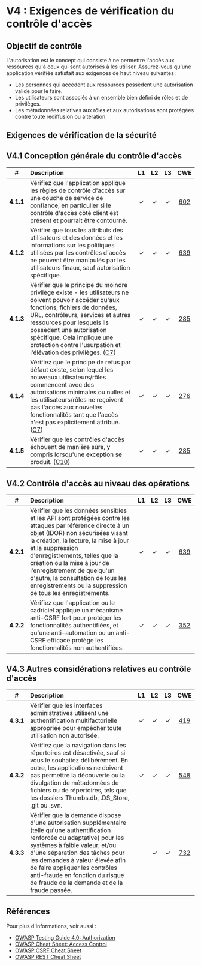 # V4 : Exigences de vérification du contrôle d'accès

## Objectif de contrôle

L'autorisation est le concept qui consiste à ne permettre l'accès aux ressources qu'à ceux qui sont autorisés à les utiliser. Assurez-vous qu'une application vérifiée satisfait aux exigences de haut niveau suivantes :

* Les personnes qui accèdent aux ressources possèdent une autorisation valide pour le faire.
* Les utilisateurs sont associés à un ensemble bien défini de rôles et de privilèges.
* Les métadonnées relatives aux rôles et aux autorisations sont protégées contre toute rediffusion ou altération.

## Exigences de vérification de la sécurité

## V4.1 Conception générale du contrôle d'accès

| # | Description | L1 | L2 | L3 | CWE |
| :---: | :--- | :---: | :---:| :---: | :---: |
| **4.1.1** | Vérifiez que l'application applique les règles de contrôle d'accès sur une couche de service de confiance, en particulier si le contrôle d'accès côté client est présent et pourrait être contourné. | ✓ | ✓ | ✓ | [602](https://cwe.mitre.org/data/definitions/602.html) |
| **4.1.2** | Vérifier que tous les attributs des utilisateurs et des données et les informations sur les politiques utilisées par les contrôles d'accès ne peuvent être manipulés par les utilisateurs finaux, sauf autorisation spécifique. | ✓ | ✓ | ✓ | [639](https://cwe.mitre.org/data/definitions/639.html) |
| **4.1.3** | Vérifier que le principe du moindre privilège existe - les utilisateurs ne doivent pouvoir accéder qu'aux fonctions, fichiers de données, URL, contrôleurs, services et autres ressources pour lesquels ils possèdent une autorisation spécifique. Cela implique une protection contre l'usurpation et l'élévation des privilèges. ([C7](https://owasp.org/www-project-proactive-controls/#tab=Formal_Numbering)) | ✓ | ✓ | ✓ | [285](https://cwe.mitre.org/data/definitions/285.html) |
| **4.1.4** | Vérifiez que le principe de refus par défaut existe, selon lequel les nouveaux utilisateurs/rôles commencent avec des autorisations minimales ou nulles et les utilisateurs/rôles ne reçoivent pas l'accès aux nouvelles fonctionnalités tant que l'accès n'est pas explicitement attribué.  ([C7](https://owasp.org/www-project-proactive-controls/#tab=Formal_Numbering)) | ✓ | ✓ | ✓ | [276](https://cwe.mitre.org/data/definitions/276.html) |
| **4.1.5** | Vérifier que les contrôles d'accès échouent de manière sûre, y compris lorsqu'une exception se produit. ([C10](https://owasp.org/www-project-proactive-controls/#tab=Formal_Numbering)) | ✓ | ✓ | ✓ | [285](https://cwe.mitre.org/data/definitions/285.html) |

## V4.2 Contrôle d'accès au niveau des opérations

| # | Description | L1 | L2 | L3 | CWE |
| :---: | :--- | :---: | :---:| :---: | :---: |
| **4.2.1** | Vérifier que les données sensibles et les API sont protégées contre les attaques par référence directe à un objet (IDOR) non sécurisées visant la création, la lecture, la mise à jour et la suppression d'enregistrements, telles que la création ou la mise à jour de l'enregistrement de quelqu'un d'autre, la consultation de tous les enregistrements ou la suppression de tous les enregistrements. | ✓ | ✓ | ✓ | [639](https://cwe.mitre.org/data/definitions/639.html) |
| **4.2.2** | Vérifiez que l'application ou le cadriciel applique un mécanisme anti-CSRF fort pour protéger les fonctionnalités authentifiées, et qu'une anti-automation ou un anti-CSRF efficace protège les fonctionnalités non authentifiées. | ✓ | ✓ | ✓ | [352](https://cwe.mitre.org/data/definitions/352.html) |

## V4.3 Autres considérations relatives au contrôle d'accès

| # | Description | L1 | L2 | L3 | CWE |
| :---: | :--- | :---: | :---:| :---: | :---: |
| **4.3.1** | Vérifier que les interfaces administratives utilisent une authentification multifactorielle appropriée pour empêcher toute utilisation non autorisée. | ✓ | ✓ | ✓ | [419](https://cwe.mitre.org/data/definitions/419.html) |
| **4.3.2** | Vérifiez que la navigation dans les répertoires est désactivée, sauf si vous le souhaitez délibérément. En outre, les applications ne doivent pas permettre la découverte ou la divulgation de métadonnées de fichiers ou de répertoires, tels que les dossiers Thumbs.db, .DS_Store, .git ou .svn. | ✓ | ✓ | ✓ | [548](https://cwe.mitre.org/data/definitions/548.html) |
| **4.3.3** | Vérifier que la demande dispose d'une autorisation supplémentaire (telle qu'une authentification renforcée ou adaptative) pour les systèmes à faible valeur, et/ou d'une séparation des tâches pour les demandes à valeur élevée afin de faire appliquer les contrôles anti-fraude en fonction du risque de fraude de la demande et de la fraude passée. | | ✓ | ✓ | [732](https://cwe.mitre.org/data/definitions/732.html) |

## Références

Pour plus d'informations, voir aussi :

* [OWASP Testing Guide 4.0: Authorization](https://owasp.org/www-project-web-security-testing-guide/v41/4-Web_Application_Security_Testing/05-Authorization_Testing/README.html)
* [OWASP Cheat Sheet: Access Control](https://github.com/OWASP/CheatSheetSeries/blob/master/cheatsheets/Access_Control_Cheat_Sheet.md)
* [OWASP CSRF Cheat Sheet](https://github.com/OWASP/CheatSheetSeries/blob/master/cheatsheets/Cross-Site_Request_Forgery_Prevention_Cheat_Sheet.md)
* [OWASP REST Cheat Sheet](https://github.com/OWASP/CheatSheetSeries/blob/master/cheatsheets/REST_Security_Cheat_Sheet.md)

